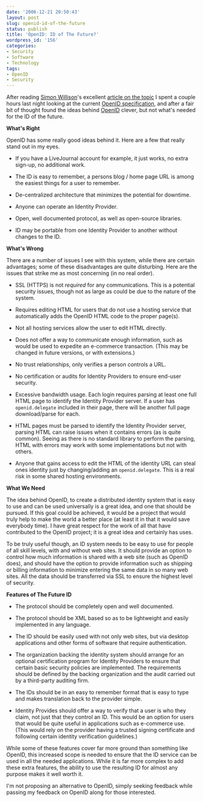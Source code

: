 ```yaml
---
date: '2006-12-21 20:50:43'
layout: post
slug: openid-id-of-the-future
status: publish
title: 'OpenID: ID of The Future?'
wordpress_id: '156'
categories:
- Security
- Software
- Technology
tags:
- OpenID
- Security
---
```


After reading [Simon Willison](http://simonwillison.net/)'s excellent [article on the topic](http://simonwillison.net/2006/Dec/19/openid/) I spent a couple hours last night looking at the current [OpenID specification](http://openid.net/specs/openid-authentication-1_1.html), and after a fair bit of thought found the ideas behind [OpenID](http://openid.net/) clever, but not what's needed for the ID of the future.

**What's Right**

OpenID has some really good ideas behind it. Here are a few that really stand out in my eyes.



	
  * If you have a LiveJournal account for example, it just works, no extra sign-up, no additional work.

	
  * The ID is easy to remember, a persons blog / home page URL is among the easiest things for a user to remember.

	
  * De-centralized architecture that minimizes the potential for downtime.

	
  * Anyone can operate an Identity Provider.

	
  * Open, well documented protocol, as well as open-source libraries.

	
  * ID may be portable from one Identity Provider to another without changes to the ID.


**What's Wrong**

There are a number of issues I see with this system, while there are certain advantages; some of these disadvantages are quite disturbing. Here are the issues that strike me as most concerning (in no real order).



	
  * SSL (HTTPS) is not _required_ for any communications. This is a potential security issues, though not as large as could be due to the nature of the system.

	
  * Requires editing HTML for users that do not use a hosting service that automatically adds the OpenID HTML code to the proper page(s).

	
  * Not all hosting services allow the user to edit HTML directly.

	
  * Does not offer a way to communicate enough information, such as would be used to expedite an e-commerce transaction. (This may be changed in future versions, or with extensions.)

	
  * No trust relationships, only verifies a person controls a URL.

	
  * No certification or audits for Identity Providers to ensure end-user security.

	
  * Excessive bandwidth usage. Each login requires parsing at least one full HTML page to identify the Identity Provider server. If a user has `openid.delegate` included in their page, there will be another full page download/parse for each.

	
  * HTML pages must be parsed to identify the Identity Provider server, parsing HTML can raise issues when it contains errors (as is quite common). Seeing as there is no standard library to perform the parsing, HTML with errors may work with some implementations but not with others.

	
  * Anyone that gains access to edit the HTML of the identity URL can steal ones identity just by changing/adding an `openid.delegate`. This is a real risk in some shared hosting environments.


**What We Need**

The idea behind OpenID, to create a distributed identity system that is easy to use and can be used universally is a great idea, and one that should be pursued. If this goal could be achieved, it would be a project that would truly help to make the world a better place (at least it in that it would save everybody time). I have great respect for the work of all that have contributed to the OpenID project; it is a great idea and certainly has uses.

To be truly useful though, an ID system needs to be easy to use for people of all skill levels, with and without web sites. It should provide an option to control how much information is shared with a web site (such as OpenID does), and should have the option to provide information such as shipping or billing information to minimize entering the same data in so many web sites. All the data should be transferred via SSL to ensure the highest level of security.

**Features of The Future ID**



	
  * The protocol should be completely open and well documented.

	
  * The protocol should be XML based so as to be lightweight and easily implemented in any language.

	
  * The ID should be easily used with not only web sites, but via desktop applications and other forms of software that require authentication.

	
  * The organization backing the identity system should arrange for an optional certification program for Identity Providers to ensure that certain basic security policies are implemented. The requirements should be defined by the backing organization and the audit carried out by a third-party auditing firm.

	
  * The IDs should be in an easy to remember format that is easy to type and makes translation back to the provider simple.

	
  * Identity Provides should offer a way to verify that a user is who they claim, not just that they control an ID. This would be an option for users that would be quite useful in applications such as e-commerce use. (This would rely on the provider having a trusted signing certificate and following certain identity verification guidelines.)


While some of these features cover far more ground than something like OpenID, this increased scope is needed to ensure that the ID service can be used in all the needed applications. While it is far more complex to add these extra features, the ability to use the resulting ID for almost any purpose makes it well worth it.

I'm not proposing an alternative to OpenID, simply seeking feedback while passing my feedback on OpenID along for those interested.
